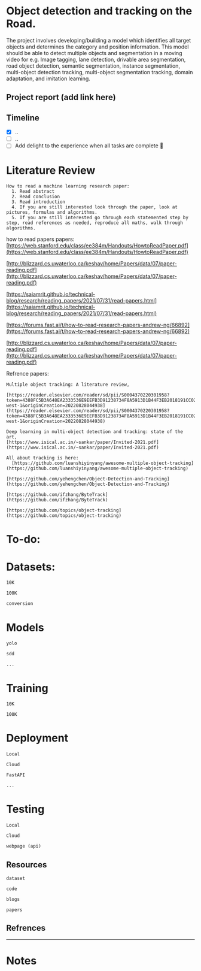 # Object detection and tracking on the Road.

The project involves developing/building a model which identifies all target objects and determines the category and position information. This model should be able to detect multiple objects and segmentation in a moving video for e.g. Image tagging, lane detection, drivable area segmentation, road object detection, semantic segmentation, instance segmentation, multi-object detection tracking, multi-object segmentation tracking, domain adaptation, and imitation learning.



## Project report (add link here)

## Timeline
  - [x] ..
  - [ ] ..
  - [ ] Add delight to the experience when all tasks are complete :tada:

# Literature Review

    How to read a machine learning research paper: 
      1. Read abstract
      2. Read conclusion
      3. Read introduction
      4. If you are still interested look through the paper, look at pictures, formulas and algorithms.
      5. If you are still interested go through each statemented step by step, read references as needed, reproduce all maths, walk through algorithms.
  

how to read papers papers: 
 [https://web.stanford.edu/class/ee384m/Handouts/HowtoReadPaper.pdf](https://web.stanford.edu/class/ee384m/Handouts/HowtoReadPaper.pdf)

 [http://blizzard.cs.uwaterloo.ca/keshav/home/Papers/data/07/paper-reading.pdf](http://blizzard.cs.uwaterloo.ca/keshav/home/Papers/data/07/paper-reading.pdf) 

  [https://saiamrit.github.io/technical-blog/research/reading_papers/2021/07/31/read-papers.html](https://saiamrit.github.io/technical-blog/research/reading_papers/2021/07/31/read-papers.html) 
  
  [https://forums.fast.ai/t/how-to-read-research-papers-andrew-ng/66892](https://forums.fast.ai/t/how-to-read-research-papers-andrew-ng/66892)
  
  [http://blizzard.cs.uwaterloo.ca/keshav/home/Papers/data/07/paper-reading.pdf](http://blizzard.cs.uwaterloo.ca/keshav/home/Papers/data/07/paper-reading.pdf)
  
Refrence papers: 
        
    Multiple object tracking: A literature review,
    
    [https://reader.elsevier.com/reader/sd/pii/S0004370220301958?token=4388FC5B3A648EA2333536E9EEFB3D91238734F8A5913D1B44F3EB2018191CC02FCFF48E2EAEA7999BF7C249E0F53AE2&originRegion=eu-west-1&originCreation=20220828044938](https://reader.elsevier.com/reader/sd/pii/S0004370220301958?token=4388FC5B3A648EA2333536E9EEFB3D91238734F8A5913D1B44F3EB2018191CC02FCFF48E2EAEA7999BF7C249E0F53AE2&originRegion=eu-west-1&originCreation=20220828044938)

    Deep learning in multi-object detection and tracking: state of the art, 
    [https://www.isical.ac.in/~sankar/paper/Invited-2021.pdf](https://www.isical.ac.in/~sankar/paper/Invited-2021.pdf)

    All about tracking is here: 
      [https://github.com/luanshiyinyang/awesome-multiple-object-tracking](https://github.com/luanshiyinyang/awesome-multiple-object-tracking)

    [https://github.com/yehengchen/Object-Detection-and-Tracking](https://github.com/yehengchen/Object-Detection-and-Tracking)
    
    [https://github.com/ifzhang/ByteTrack](https://github.com/ifzhang/ByteTrack)
    
    [https://github.com/topics/object-tracking](https://github.com/topics/object-tracking)

# To-do:

# Datasets:

    10K

    100K

    conversion

# Models

    yolo

    sdd

    ...

# Training

    10K

    100K


# Deployment

    Local

    Cloud

    FastAPI

    ...

# Testing

    Local

    Cloud

    webpage (api)
  

## Resources

    dataset

    code

    blogs

    papers
  
## Refrences



---------------------------
# Notes
